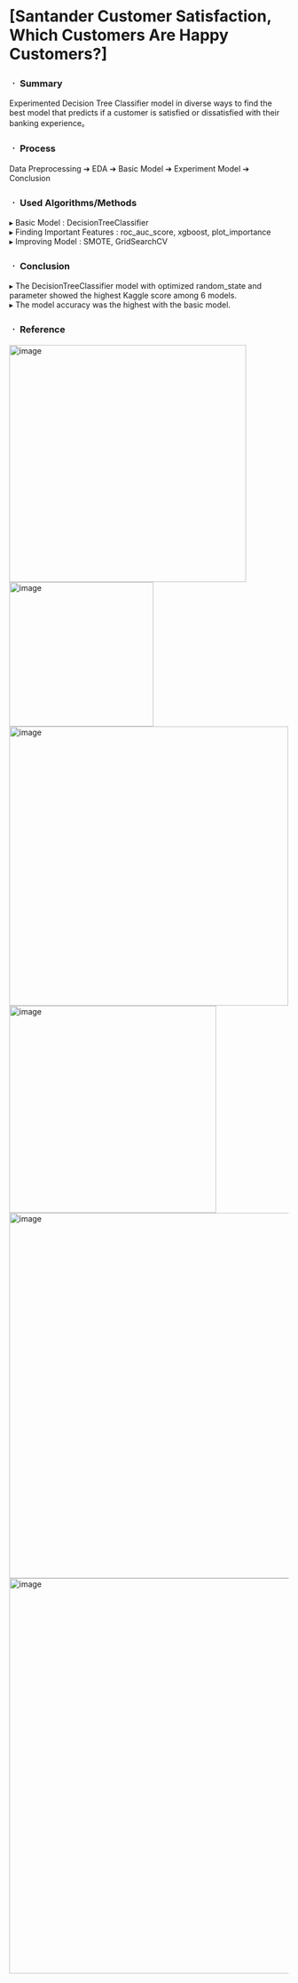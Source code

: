 # [Santander Customer Satisfaction, Which Customers Are Happy Customers?]

### ㆍ Summary

Experimented Decision Tree Classifier model in diverse ways 
to find the best model that predicts if a customer is satisfied or dissatisfied with their banking experience。

### ㆍ Process

Data Preprocessing ➔ EDA ➔ Basic Model ➔ Experiment Model ➔ Conclusion

### ㆍ Used Algorithms/Methods

▸ Basic Model : DecisionTreeClassifier
<br/>
▸ Finding Important Features : roc_auc_score, xgboost, plot_importance
<br/>
▸ Improving Model : SMOTE, GridSearchCV

### ㆍ Conclusion

▸ The DecisionTreeClassifier model with optimized random_state and parameter showed the highest Kaggle score among 6 models.
<br/>
▸ The model accuracy was the highest with the basic model.

### ㆍ Reference

<img width="427" alt="image" src="https://github.com/jwhm7/MS-Business-Analytics-Projects/assets/82855650/67118eff-4aa8-4ab7-ad9c-80847e81819f">
<br/>
<img width="260" alt="image" src="https://github.com/jwhm7/MS-Business-Analytics-Projects/assets/82855650/0a36c11b-5ce1-47c1-9516-2d59e0b55d7f">
<br/>
<img width="503" alt="image" src="https://github.com/jwhm7/MS-Business-Analytics-Projects/assets/82855650/d0f86750-c66a-4035-a8c8-59959be3aea8">
<br/>
<img width="373" alt="image" src="https://github.com/jwhm7/MS-Business-Analytics-Projects/assets/82855650/f4386474-2b46-426a-9ac0-e69993478a82">
<br/>
<img width="658" alt="image" src="https://github.com/jwhm7/MS-Business-Analytics-Projects/assets/82855650/f82a0ff9-6a3e-49ea-9ab3-77960a0567a2">
<br/>
<img width="712" alt="image" src="https://github.com/jwhm7/MS-Business-Analytics-Projects/assets/82855650/64ba889a-edfa-414b-aede-02e14d41aed0">
